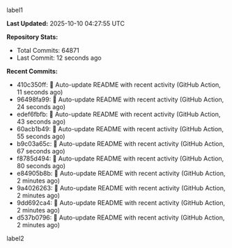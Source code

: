 
label1 
<!-- ACTIVITY_START -->
**Last Updated:** 2025-10-10 04:27:55 UTC

**Repository Stats:**
- Total Commits: 64871
- Last Commit: 12 seconds ago

**Recent Commits:**
- 410c350ff: 🤖 Auto-update README with recent activity (GitHub Action, 11 seconds ago)
- 96498fa99: 🤖 Auto-update README with recent activity (GitHub Action, 24 seconds ago)
- edef6fbfb: 🤖 Auto-update README with recent activity (GitHub Action, 43 seconds ago)
- 60acb1b49: 🤖 Auto-update README with recent activity (GitHub Action, 55 seconds ago)
- b9c03a65c: 🤖 Auto-update README with recent activity (GitHub Action, 67 seconds ago)
- f8785d494: 🤖 Auto-update README with recent activity (GitHub Action, 80 seconds ago)
- e84905b8b: 🤖 Auto-update README with recent activity (GitHub Action, 2 minutes ago)
- 9a4026263: 🤖 Auto-update README with recent activity (GitHub Action, 2 minutes ago)
- 9dd692ca4: 🤖 Auto-update README with recent activity (GitHub Action, 2 minutes ago)
- d537b0796: 🤖 Auto-update README with recent activity (GitHub Action, 2 minutes ago)
<!-- ACTIVITY_END -->

label2
